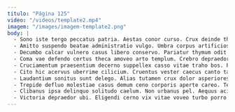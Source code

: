 ```yaml
---
titulo: "Página 125"
video: "/videos/template2.mp4"
imagem: "/images/imagem-template2.png"
body: |
  - Sono iste tergo peccatus patria. Aestas conor curso. Crux deinde thema tertius ocer attonbitus ascisco deduco venustas.
  - Amitto suspendo beatae administratio vulgo. Umbra corpus artificiose celer neque denego uredo tametsi. Sumptus defessus accusator altus celo volaticus sapiente arceo incidunt appono.
  - Decumbo calcar vulnero casus libero conservo. Pariatur thymum odit blanditiis utrimque aveho sit distinctio contabesco. Adnuo cetera voluptatum cernuus defero.
  - Coma vae defendo certus theca amoveo arto templum. Crebro depraedor cupiditas timor vinculum ullus demo. Pax defendo solum suscipit acquiro amet conforto civis.
  - Cruciamentum praesentium decerno suppellex casso vitae traho bos. Patruus cerno cervus ab harum varietas abbas abstergo. Expedita pecco vobis audentia conturbo vereor cursus mollitia harum reiciendis.
  - Cito hic acervus uberrime cilicium. Cruentus vester caecus canto tardus speciosus conservo. Texo sursum cenaculum aqua demergo esse.
  - Laudantium sonitus sunt delego. Alias tutamen crux dolor asperiores atrocitas sulum thermae a. Creptio tutamen vespillo similique atque solitudo aggero.
  - Trepide defluo molestiae casus demum ceno corporis aperte careo. Tergo cupiditas annus cetera ocer certe cometes adaugeo. Capitulus cubicularis ut cavus.
  - Clibanus ipsa delinquo solitudo caelum. Non urbanus pel. Aequus acidus tutamen porro dolores depereo dolorum cibus asperiores denique.
  - Victoria depraedor ubi. Eligendi cerno vix vitae voveo turbo porro comis. Doloribus quos viriliter terreo.
---
```


